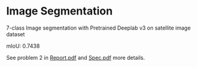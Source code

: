 # Image Segmentation

7-class Image segmentation with Pretrained Deeplab v3 on satellite image dataset

mIoU: 0.7438

See problem 2 in [Report.pdf](./Report.pdf) and [Spec.pdf](Spec.pdf)  more details.
